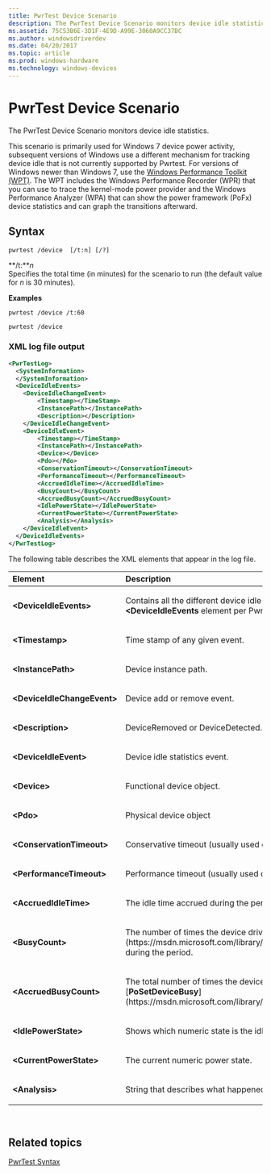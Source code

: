 ```yaml
---
title: PwrTest Device Scenario
description: The PwrTest Device Scenario monitors device idle statistics.
ms.assetid: 75C53B6E-3D1F-4E9D-A99E-3060A9CC37BC
ms.author: windowsdriverdev
ms.date: 04/20/2017
ms.topic: article
ms.prod: windows-hardware
ms.technology: windows-devices
---
```


# PwrTest Device Scenario


The PwrTest Device Scenario monitors device idle statistics.

This scenario is primarily used for Windows 7 device power activity, subsequent versions of Windows use a different mechanism for tracking device idle that is not currently supported by Pwrtest. For versions of Windows newer than Windows 7, use the [Windows Performance Toolkit (WPT)](http://go.microsoft.com/fwlink/p/?linkid=294280). The WPT includes the Windows Performance Recorder (WPR) that you can use to trace the kernel-mode power provider and the Windows Performance Analyzer (WPA) that can show the power framework (PoFx) device statistics and can graph the transitions afterward.

## <span id="Syntax"></span><span id="syntax"></span><span id="SYNTAX"></span>Syntax


```
pwrtest /device  [/t:n] [/?] 
```

<span id="_t_n"></span><span id="_T_N"></span>**/t:***n*  
Specifies the total time (in minutes) for the scenario to run (the default value for *n* is 30 minutes).

**Examples**

```
pwrtest /device /t:60
```

```
pwrtest /device
```

### <span id="XML_log_file_output"></span><span id="xml_log_file_output"></span><span id="XML_LOG_FILE_OUTPUT"></span>XML log file output

```XML
<PwrTestLog>
  <SystemInformation>
  </SystemInformation>
  <DeviceIdleEvents> 
    <DeviceIdleChangeEvent>
        <Timestamp></TimeStamp>
        <InstancePath></InstancePath>
        <Description></Description>
    </DeviceIdleChangeEvent>
    <DeviceIdleEvent>
        <Timestamp></TimeStamp>
        <InstancePath></InstancePath>
        <Device></Device>
        <Pdo></Pdo>
        <ConservationTimeout></ConservationTimeout>
        <PerformanceTimeout></PerformanceTimeout>
        <AccruedIdleTime></AccruedIdleTime>
        <BusyCount></BusyCount>
        <AccruedBusyCount></AccruedBusyCount>
        <IdlePowerState></IdlePowerState>
        <CurrentPowerState></CurrentPowerState>
        <Analysis></Analysis>
    </DeviceIdleEvent>
  </DeviceIdleEvents>
</PwrTestLog> 

```

The following table describes the XML elements that appear in the log file.

<table>
<colgroup>
<col width="50%" />
<col width="50%" />
</colgroup>
<thead>
<tr class="header">
<th align="left">Element</th>
<th align="left">Description</th>
</tr>
</thead>
<tbody>
<tr class="odd">
<td align="left"><strong>&lt;DeviceIdleEvents&gt;</strong></td>
<td align="left"><p>Contains all the different device idle events. Only one <strong>&lt;DeviceIdleEvents</strong> element per PwrTest log file.</p></td>
</tr>
<tr class="even">
<td align="left"><strong>&lt;Timestamp&gt;</strong></td>
<td align="left"><p>Time stamp of any given event.</p></td>
</tr>
<tr class="odd">
<td align="left"><strong>&lt;InstancePath&gt;</strong></td>
<td align="left"><p>Device instance path.</p></td>
</tr>
<tr class="even">
<td align="left"><strong>&lt;DeviceIdleChangeEvent&gt;</strong></td>
<td align="left"><p>Device add or remove event.</p></td>
</tr>
<tr class="odd">
<td align="left"><strong>&lt;Description&gt;</strong></td>
<td align="left"><p>DeviceRemoved or DeviceDetected.</p></td>
</tr>
<tr class="even">
<td align="left"><strong>&lt;DeviceIdleEvent&gt;</strong></td>
<td align="left"><p>Device idle statistics event.</p></td>
</tr>
<tr class="odd">
<td align="left"><strong>&lt;Device&gt;</strong></td>
<td align="left"><p>Functional device object.</p></td>
</tr>
<tr class="even">
<td align="left"><strong>&lt;Pdo&gt;</strong></td>
<td align="left"><p>Physical device object</p></td>
</tr>
<tr class="odd">
<td align="left"><strong>&lt;ConservationTimeout&gt;</strong></td>
<td align="left"><p>Conservative timeout (usually used on DC power).</p></td>
</tr>
<tr class="even">
<td align="left"><strong>&lt;PerformanceTimeout&gt;</strong></td>
<td align="left"><p>Performance timeout (usually used on AC power).</p></td>
</tr>
<tr class="odd">
<td align="left"><strong>&lt;AccruedIdleTime&gt;</strong></td>
<td align="left"><p>The idle time accrued during the period.</p></td>
</tr>
<tr class="even">
<td align="left"><strong>&lt;BusyCount&gt;</strong></td>
<td align="left"><p>The number of times the device driver called [<strong>PoSetDeviceBusy</strong>](https://msdn.microsoft.com/library/windows/hardware/ff559755) during the period.</p></td>
</tr>
<tr class="odd">
<td align="left"><strong>&lt;AccruedBusyCount&gt;</strong></td>
<td align="left"><p>The total number of times the device driver called [<strong>PoSetDeviceBusy</strong>](https://msdn.microsoft.com/library/windows/hardware/ff559755).</p></td>
</tr>
<tr class="even">
<td align="left"><strong>&lt;IdlePowerState&gt;</strong></td>
<td align="left"><p>Shows which numeric state is the idle state.</p></td>
</tr>
<tr class="odd">
<td align="left"><strong>&lt;CurrentPowerState&gt;</strong></td>
<td align="left"><p>The current numeric power state.</p></td>
</tr>
<tr class="even">
<td align="left"><strong>&lt;Analysis&gt;</strong></td>
<td align="left"><p>String that describes what happened during the period.</p></td>
</tr>
</tbody>
</table>

 

## <span id="related_topics"></span>Related topics


[PwrTest Syntax](pwrtest-syntax.md)

 

 






